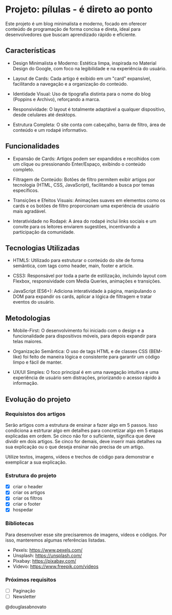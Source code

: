 # Projeto: pílulas - é direto ao ponto

Este projeto é um blog minimalista e moderno, focado em oferecer conteúdo de programação de forma concisa e direta, ideal para desenvolvedores que buscam aprendizado rápido e eficiente.

## Características

- Design Minimalista e Moderno: Estética limpa, inspirada no Material Design do Google, com foco na legibilidade e na experiência do usuário.

- Layout de Cards: Cada artigo é exibido em um "card" expansível, facilitando a navegação e a organização do conteúdo.

- Identidade Visual: Uso de tipografia distinta para o nome do blog (Poppins e Archivo), reforçando a marca.

- Responsividade: O layout é totalmente adaptável a qualquer dispositivo, desde celulares até desktops.

- Estrutura Completa: O site conta com cabeçalho, barra de filtro, área de conteúdo e um rodapé informativo.

## Funcionalidades

- Expansão de Cards: Artigos podem ser expandidos e recolhidos com um clique ou pressionando Enter/Espaço, exibindo o conteúdo completo.

- Filtragem de Conteúdo: Botões de filtro permitem exibir artigos por tecnologia (HTML, CSS, JavaScript), facilitando a busca por temas específicos.

- Transições e Efeitos Visuais: Animações suaves em elementos como os cards e os botões de filtro proporcionam uma experiência de usuário mais agradável.

- Interatividade no Rodapé: A área do rodapé inclui links sociais e um convite para os leitores enviarem sugestões, incentivando a participação da comunidade.

## Tecnologias Utilizadas

- HTML5: Utilizado para estruturar o conteúdo do site de forma semântica, com tags como header, main, footer e article.

- CSS3: Responsável por toda a parte de estilização, incluindo layout com Flexbox, responsividade com Media Queries, animações e transições.

- JavaScript (ES6+): Adiciona interatividade à página, manipulando o DOM para expandir os cards, aplicar a lógica de filtragem e tratar eventos do usuário.

## Metodologias

- Mobile-First: O desenvolvimento foi iniciado com o design e a funcionalidade para dispositivos móveis, para depois expandir para telas maiores.

- Organização Semântica: O uso de tags HTML e de classes CSS (BEM-like) foi feito de maneira lógica e consistente para garantir um código limpo e fácil de manter.

- UX/UI Simples: O foco principal é em uma navegação intuitiva e uma experiência de usuário sem distrações, priorizando o acesso rápido à informação.

## Evolução do projeto

### Requisistos dos artigos

Serão artigos com a estrutura de ensinar a fazer algo em 5 passos. Isso condiciona a estrturar algo em detalhes para concretizar algo em 5 etapas explicadas em ordem. Se cinco não for o suficiente, significa que deve dividir em dois artigos. Se cinco for demais, deve inserir mais detalhes na sua explicação ou o que deseja ensinar não precisa de um artigo.

Utilize textos, imagens, vídeos e trechos de código para demonstrar e exemplicar a sua explicação.

### Estrutura do projeto

- [x] criar o header
- [x] criar os artigos
- [x] criar os filtros
- [x] criar o footer
- [x] hospedar 

### Bibliotecas

Para desenvolver esse site precisaremos de imagens, vídeos e códigos.
Por isso, manteremos algumas referências listadas.

- Pexels: https://www.pexels.com/
- Unsplash: https://unsplash.com/
- Pixabay: https://pixabay.com/
- Videvo: https://www.freepik.com/videos

### Próximos requisitos

- [ ] Paginação
- [ ] Newsletter

@douglasabnovato
